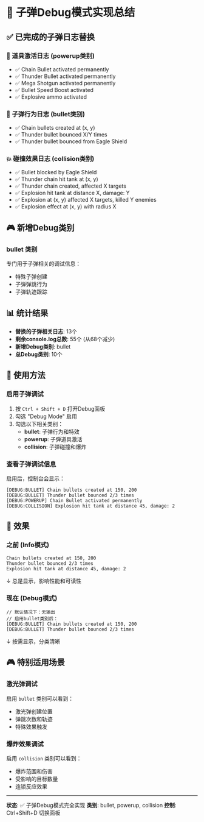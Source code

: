 # 🔫 子弹Debug模式实现总结

## ✅ 已完成的子弹日志替换

### 🎯 道具激活日志 (powerup类别)
- ✅ Chain Bullet activated permanently
- ✅ Thunder Bullet activated permanently  
- ✅ Mega Shotgun activated permanently
- ✅ Bullet Speed Boost activated
- ✅ Explosive ammo activated

### 🔫 子弹行为日志 (bullet类别)
- ✅ Chain bullets created at (x, y)
- ✅ Thunder bullet bounced X/Y times
- ✅ Thunder bullet bounced from Eagle Shield

### 💥 碰撞效果日志 (collision类别)
- ✅ Bullet blocked by Eagle Shield
- ✅ Thunder chain hit tank at (x, y)
- ✅ Thunder chain created, affected X targets
- ✅ Explosion hit tank at distance X, damage: Y
- ✅ Explosion at (x, y) affected X targets, killed Y enemies
- ✅ Explosion effect at (x, y) with radius X

## 🎮 新增Debug类别

### bullet 类别
专门用于子弹相关的调试信息：
- 特殊子弹创建
- 子弹弹跳行为
- 子弹轨迹跟踪

## 📊 统计结果

- **替换的子弹相关日志**: 13个
- **剩余console.log总数**: 55个 (从68个减少)
- **新增Debug类别**: bullet
- **总Debug类别**: 10个

## 🎯 使用方法

### 启用子弹调试
1. 按 `Ctrl + Shift + D` 打开Debug面板
2. 勾选 "Debug Mode" 启用
3. 勾选以下相关类别：
   - **bullet**: 子弹行为和特效
   - **powerup**: 子弹道具激活
   - **collision**: 子弹碰撞和爆炸

### 查看子弹调试信息
启用后，控制台会显示：
```
[DEBUG:BULLET] Chain bullets created at 150, 200
[DEBUG:BULLET] Thunder bullet bounced 2/3 times
[DEBUG:POWERUP] Chain Bullet activated permanently
[DEBUG:COLLISION] Explosion hit tank at distance 45, damage: 2
```

## 🚀 效果

### 之前 (Info模式)
```
Chain bullets created at 150, 200
Thunder bullet bounced 2/3 times
Explosion hit tank at distance 45, damage: 2
```
↓ 总是显示，影响性能和可读性

### 现在 (Debug模式)
```
// 默认情况下：无输出
// 启用bullet类别后：
[DEBUG:BULLET] Chain bullets created at 150, 200
[DEBUG:BULLET] Thunder bullet bounced 2/3 times
```
↓ 按需显示，分类清晰

## 🎮 特别适用场景

### 激光弹调试
启用 `bullet` 类别可以看到：
- 激光弹创建位置
- 弹跳次数和轨迹
- 特殊效果触发

### 爆炸效果调试  
启用 `collision` 类别可以看到：
- 爆炸范围和伤害
- 受影响的目标数量
- 连锁反应效果

---

**状态**: ✅ 子弹Debug模式完全实现
**类别**: bullet, powerup, collision
**控制**: Ctrl+Shift+D 切换面板
